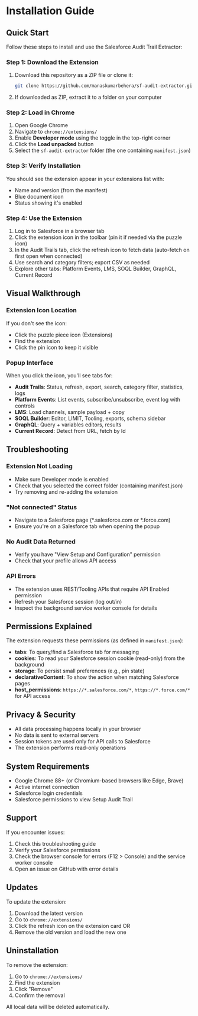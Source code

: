 # Installation Guide

## Quick Start

Follow these steps to install and use the Salesforce Audit Trail Extractor:

### Step 1: Download the Extension

1. Download this repository as a ZIP file or clone it:
   ```bash
   git clone https://github.com/manaskumarbehera/sf-audit-extractor.git
   ```
2. If downloaded as ZIP, extract it to a folder on your computer

### Step 2: Load in Chrome

1. Open Google Chrome
2. Navigate to `chrome://extensions/`
3. Enable **Developer mode** using the toggle in the top-right corner
4. Click the **Load unpacked** button
5. Select the `sf-audit-extractor` folder (the one containing `manifest.json`)

### Step 3: Verify Installation

You should see the extension appear in your extensions list with:
- Name and version (from the manifest)
- Blue document icon
- Status showing it's enabled

### Step 4: Use the Extension

1. Log in to Salesforce in a browser tab
2. Click the extension icon in the toolbar (pin it if needed via the puzzle icon)
3. In the Audit Trails tab, click the refresh icon to fetch data (auto-fetch on first open when connected)
4. Use search and category filters; export CSV as needed
5. Explore other tabs: Platform Events, LMS, SOQL Builder, GraphQL, Current Record

## Visual Walkthrough

### Extension Icon Location
If you don't see the icon:
- Click the puzzle piece icon (Extensions)
- Find the extension
- Click the pin icon to keep it visible

### Popup Interface
When you click the icon, you'll see tabs for:
- **Audit Trails**: Status, refresh, export, search, category filter, statistics, logs
- **Platform Events**: List events, subscribe/unsubscribe, event log with controls
- **LMS**: Load channels, sample payload + copy
- **SOQL Builder**: Editor, LIMIT, Tooling, exports, schema sidebar
- **GraphQL**: Query + variables editors, results
- **Current Record**: Detect from URL, fetch by Id

## Troubleshooting

### Extension Not Loading
- Make sure Developer mode is enabled
- Check that you selected the correct folder (containing manifest.json)
- Try removing and re-adding the extension

### "Not connected" Status
- Navigate to a Salesforce page (*.salesforce.com or *.force.com)
- Ensure you're on a Salesforce tab when opening the popup

### No Audit Data Returned
- Verify you have "View Setup and Configuration" permission
- Check that your profile allows API access

### API Errors
- The extension uses REST/Tooling APIs that require API Enabled permission
- Refresh your Salesforce session (log out/in)
- Inspect the background service worker console for details

## Permissions Explained

The extension requests these permissions (as defined in `manifest.json`):
- **tabs**: To query/find a Salesforce tab for messaging
- **cookies**: To read your Salesforce session cookie (read-only) from the background
- **storage**: To persist small preferences (e.g., pin state)
- **declarativeContent**: To show the action when matching Salesforce pages
- **host_permissions**: `https://*.salesforce.com/*`, `https://*.force.com/*` for API access

## Privacy & Security

- All data processing happens locally in your browser
- No data is sent to external servers
- Session tokens are used only for API calls to Salesforce
- The extension performs read-only operations

## System Requirements

- Google Chrome 88+ (or Chromium-based browsers like Edge, Brave)
- Active internet connection
- Salesforce login credentials
- Salesforce permissions to view Setup Audit Trail

## Support

If you encounter issues:
1. Check this troubleshooting guide
2. Verify your Salesforce permissions
3. Check the browser console for errors (F12 > Console) and the service worker console
4. Open an issue on GitHub with error details

## Updates

To update the extension:
1. Download the latest version
2. Go to `chrome://extensions/`
3. Click the refresh icon on the extension card
   OR
4. Remove the old version and load the new one

## Uninstallation

To remove the extension:
1. Go to `chrome://extensions/`
2. Find the extension
3. Click "Remove"
4. Confirm the removal

All local data will be deleted automatically.
